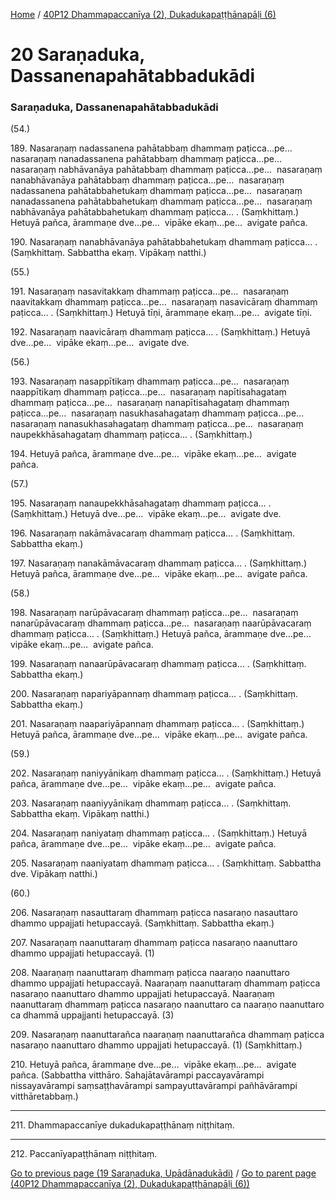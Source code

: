 
[Home](/) / [40P12 Dhammapaccanīya (2), Dukadukapaṭṭhānapāḷi (6)](../40P12.md)

# 20 Saraṇaduka, Dassanenapahātabbadukādi

### Saraṇaduka, Dassanenapahātabbadukādi

(54.)

189\. Nasaraṇaṃ nadassanena pahātabbaṃ dhammaṃ paṭicca…pe…  nasaraṇaṃ nanadassanena pahātabbaṃ dhammaṃ paṭicca…pe…  nasaraṇaṃ nabhāvanāya pahātabbaṃ dhammaṃ paṭicca…pe…  nasaraṇaṃ nanabhāvanāya pahātabbaṃ dhammaṃ paṭicca…pe…  nasaraṇaṃ nadassanena pahātabbahetukaṃ dhammaṃ paṭicca…pe…  nasaraṇaṃ nanadassanena pahātabbahetukaṃ dhammaṃ paṭicca…pe…  nasaraṇaṃ nabhāvanāya pahātabbahetukaṃ dhammaṃ paṭicca… . (Saṃkhittaṃ.) Hetuyā pañca, ārammaṇe dve…pe…  vipāke ekaṃ…pe…  avigate pañca.

190\. Nasaraṇaṃ nanabhāvanāya pahātabbahetukaṃ dhammaṃ paṭicca… . (Saṃkhittaṃ. Sabbattha ekaṃ. Vipākaṃ natthi.)

(55.)

191\. Nasaraṇaṃ nasavitakkaṃ dhammaṃ paṭicca…pe…  nasaraṇaṃ naavitakkaṃ dhammaṃ paṭicca…pe…  nasaraṇaṃ nasavicāraṃ dhammaṃ paṭicca… . (Saṃkhittaṃ.) Hetuyā tīṇi, ārammaṇe ekaṃ…pe…  avigate tīṇi.

192\. Nasaraṇaṃ naavicāraṃ dhammaṃ paṭicca… . (Saṃkhittaṃ.) Hetuyā dve…pe…  vipāke ekaṃ…pe…  avigate dve.

(56.)

193\. Nasaraṇaṃ nasappītikaṃ dhammaṃ paṭicca…pe…  nasaraṇaṃ naappītikaṃ dhammaṃ paṭicca…pe…  nasaraṇaṃ napītisahagataṃ dhammaṃ paṭicca…pe…  nasaraṇaṃ nanapītisahagataṃ dhammaṃ paṭicca…pe…  nasaraṇaṃ nasukhasahagataṃ dhammaṃ paṭicca…pe…  nasaraṇaṃ nanasukhasahagataṃ dhammaṃ paṭicca…pe…  nasaraṇaṃ naupekkhāsahagataṃ dhammaṃ paṭicca… . (Saṃkhittaṃ.)

194\. Hetuyā pañca, ārammaṇe dve…pe…  vipāke ekaṃ…pe…  avigate pañca.

(57.)

195\. Nasaraṇaṃ nanaupekkhāsahagataṃ dhammaṃ paṭicca… . (Saṃkhittaṃ.) Hetuyā dve…pe…  vipāke ekaṃ…pe…  avigate dve.

196\. Nasaraṇaṃ nakāmāvacaraṃ dhammaṃ paṭicca… . (Saṃkhittaṃ. Sabbattha ekaṃ.)

197\. Nasaraṇaṃ nanakāmāvacaraṃ dhammaṃ paṭicca… . (Saṃkhittaṃ.) Hetuyā pañca, ārammaṇe dve…pe…  vipāke ekaṃ…pe…  avigate pañca.

(58.)

198\. Nasaraṇaṃ narūpāvacaraṃ dhammaṃ paṭicca…pe…  nasaraṇaṃ nanarūpāvacaraṃ dhammaṃ paṭicca…pe…  nasaraṇaṃ naarūpāvacaraṃ dhammaṃ paṭicca… . (Saṃkhittaṃ.) Hetuyā pañca, ārammaṇe dve…pe…  vipāke ekaṃ…pe…  avigate pañca.

199\. Nasaraṇaṃ nanaarūpāvacaraṃ dhammaṃ paṭicca… . (Saṃkhittaṃ. Sabbattha ekaṃ.)

200\. Nasaraṇaṃ napariyāpannaṃ dhammaṃ paṭicca… . (Saṃkhittaṃ. Sabbattha ekaṃ.)

201\. Nasaraṇaṃ naapariyāpannaṃ dhammaṃ paṭicca… . (Saṃkhittaṃ.) Hetuyā pañca, ārammaṇe dve…pe…  vipāke ekaṃ…pe…  avigate pañca.

(59.)

202\. Nasaraṇaṃ naniyyānikaṃ dhammaṃ paṭicca… . (Saṃkhittaṃ.) Hetuyā pañca, ārammaṇe dve…pe…  vipāke ekaṃ…pe…  avigate pañca.

203\. Nasaraṇaṃ naaniyyānikaṃ dhammaṃ paṭicca… . (Saṃkhittaṃ. Sabbattha ekaṃ. Vipākaṃ natthi.)

204\. Nasaraṇaṃ naniyataṃ dhammaṃ paṭicca… . (Saṃkhittaṃ.) Hetuyā pañca, ārammaṇe dve…pe…  vipāke ekaṃ…pe…  avigate pañca.

205\. Nasaraṇaṃ naaniyataṃ dhammaṃ paṭicca… . (Saṃkhittaṃ. Sabbattha dve. Vipākaṃ natthi.)

(60.)

206\. Nasaraṇaṃ nasauttaraṃ dhammaṃ paṭicca nasaraṇo nasauttaro dhammo uppajjati hetupaccayā. (Saṃkhittaṃ. Sabbattha ekaṃ.)

207\. Nasaraṇaṃ naanuttaraṃ dhammaṃ paṭicca nasaraṇo naanuttaro dhammo uppajjati hetupaccayā. (1)

208\. Naaraṇaṃ naanuttaraṃ dhammaṃ paṭicca naaraṇo naanuttaro dhammo uppajjati hetupaccayā. Naaraṇaṃ naanuttaraṃ dhammaṃ paṭicca nasaraṇo naanuttaro dhammo uppajjati hetupaccayā. Naaraṇaṃ naanuttaraṃ dhammaṃ paṭicca nasaraṇo naanuttaro ca naaraṇo naanuttaro ca dhammā uppajjanti hetupaccayā. (3)

209\. Nasaraṇaṃ naanuttarañca naaraṇaṃ naanuttarañca dhammaṃ paṭicca nasaraṇo naanuttaro dhammo uppajjati hetupaccayā. (1) (Saṃkhittaṃ.)

210\. Hetuyā pañca, ārammaṇe dve…pe…  vipāke ekaṃ…pe…  avigate pañca. (Sabbattha vitthāro. Sahajātavārampi paccayavārampi nissayavārampi saṃsaṭṭhavārampi sampayuttavārampi pañhāvārampi vitthāretabbaṃ.)

---

211\. Dhammapaccanīye dukadukapaṭṭhānaṃ niṭṭhitaṃ.



---

212\. Paccanīyapaṭṭhānaṃ niṭṭhitaṃ.



[Go to previous page (19 Saraṇaduka, Upādānadukādi)](19.md) / [Go to parent page (40P12 Dhammapaccanīya (2), Dukadukapaṭṭhānapāḷi (6))](0.md)


